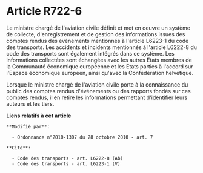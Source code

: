 # Article R722-6

Le ministre chargé de l'aviation civile définit et met en oeuvre un système de collecte, d'enregistrement et de gestion des
informations issues des comptes rendus des événements mentionnés à l'article L6223-1 du code des transports. Les accidents et
incidents mentionnés à l'article L6222-8 du code des transports sont également intégrés dans ce système. Les informations
collectées sont échangées avec les autres Etats membres de la Communauté économique européenne et les Etats parties à
l'accord sur l'Espace économique européen, ainsi qu'avec la Confédération helvétique. 

Lorsque le ministre chargé de l'aviation civile porte à la connaissance du public des comptes rendus d'événements ou des
rapports fondés sur ces comptes rendus, il en retire les informations permettant d'identifier leurs auteurs et les tiers.

**Liens relatifs à cet article**

	**Modifié par**:

	  - Ordonnance n°2010-1307 du 28 octobre 2010 - art. 7

	**Cite**:

	  - Code des transports - art. L6222-8 (Ab)
	  - Code des transports - art. L6223-1 (V)
